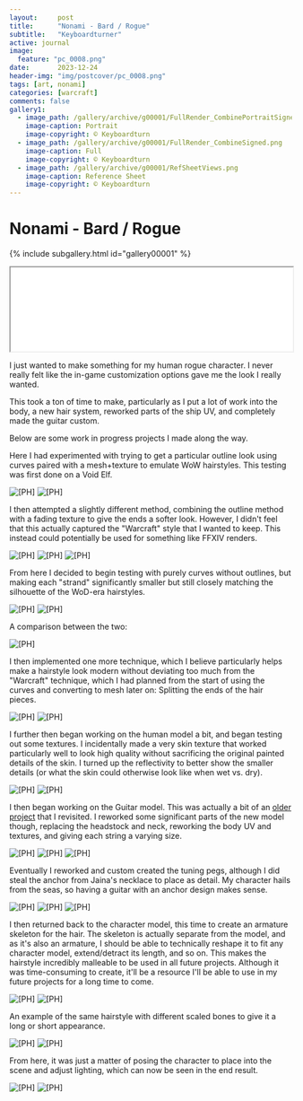 ```yaml
---
layout:     post
title:      "Nonami - Bard / Rogue"
subtitle:   "Keyboardturner"
active: journal
image:
  feature: "pc_0008.png"
date:       2023-12-24
header-img: "img/postcover/pc_0008.png"
tags: [art, nonami]
categories: [warcraft]
comments: false
gallery1: 
  - image_path: /gallery/archive/g00001/FullRender_CombinePortraitSigned.png
    image-caption: Portrait
    image-copyright: © Keyboardturn
  - image_path: /gallery/archive/g00001/FullRender_CombineSigned.png
    image-caption: Full
    image-copyright: © Keyboardturn
  - image_path: /gallery/archive/g00001/RefSheetViews.png
    image-caption: Reference Sheet
    image-copyright: © Keyboardturn
---
```


# Nonami - Bard / Rogue

<!-- Gallery __-->
      
{% include subgallery.html id="gallery00001" %}

<!-- test text here -->

<!-- end of GALLERY __ -->

<!-- gallery subpage test -->

<iframe src="/gallery/gallery00001/index.html" style="width: 100%;"></iframe>

<!-- end gallery subpage test -->

I just wanted to make something for my human rogue character. I never really felt like the in-game customization options gave me the look I really wanted.

This took a ton of time to make, particularly as I put a lot of work into the body, a new hair system, reworked parts of the ship UV, and completely made the guitar custom.

Below are some work in progress projects I made along the way.

Here I had experimented with trying to get a particular outline look using curves paired with a mesh+texture to emulate WoW hairstyles. This testing was first done on a Void Elf.

<img loading="lazy" src="/assets/images/nonami_bard/blenderpreview1.png" alt="[PH]"/>

<img loading="lazy" src="/assets/images/nonami_bard/blenderpreview2.png" alt="[PH]"/>

I then attempted a slightly different method, combining the outline method with a fading texture to give the ends a softer look. However, I didn't feel that this actually captured the "Warcraft" style that I wanted to keep. This instead could potentially be used for something like FFXIV renders.

<img loading="lazy" src="/assets/images/nonami_bard/blenderpreview3.png" alt="[PH]"/>

<img loading="lazy" src="/assets/images/nonami_bard/blenderpreview4.png" alt="[PH]"/>

<img loading="lazy" src="/assets/images/nonami_bard/blenderpreview5.png" alt="[PH]"/>

From here I decided to begin testing with purely curves without outlines, but making each "strand" significantly smaller but still closely matching the silhouette of the WoD-era hairstyles.

<img loading="lazy" src="/assets/images/nonami_bard/blenderpreview6.png" alt="[PH]"/>

<img loading="lazy" src="/assets/images/nonami_bard/blenderpreview7.png" alt="[PH]"/>

A comparison between the two:

<img loading="lazy" src="/assets/images/nonami_bard/blenderpreview8.png" alt="[PH]"/>

I then implemented one more technique, which I believe particularly helps make a hairstyle look modern without deviating too much from the "Warcraft" technique, which I had planned from the start of using the curves and converting to mesh later on: Splitting the ends of the hair pieces.

<img loading="lazy" src="/assets/images/nonami_bard/blenderpreview9.png" alt="[PH]"/>

<img loading="lazy" src="/assets/images/nonami_bard/blenderpreview10.png" alt="[PH]"/>

I further then began working on the human model a bit, and began testing out some textures. I incidentally made a very skin texture that worked particularly well to look high quality without sacrificing the original painted details of the skin. I turned up the reflectivity to better show the smaller details (or what the skin could otherwise look like when wet vs. dry).

<img loading="lazy" src="/assets/images/nonami_bard/blenderpreview11.png" alt="[PH]"/>

<img loading="lazy" src="/assets/images/nonami_bard/blenderpreview12.png" alt="[PH]"/>

I then began working on the Guitar model. This was actually a bit of an [older project](https://twitter.com/keyboardturn/status/1389332750730027017) that I revisited. I reworked some significant parts of the new model though, replacing the headstock and neck, reworking the body UV and textures, and giving each string a varying size.

<img loading="lazy" src="/assets/images/nonami_bard/blenderpreview13.png" alt="[PH]"/>

<img loading="lazy" src="/assets/images/nonami_bard/blenderpreview14.png" alt="[PH]"/>

<img loading="lazy" src="/assets/images/nonami_bard/blenderpreview15.png" alt="[PH]"/>

Eventually I reworked and custom created the tuning pegs, although I did steal the anchor from Jaina's necklace to place as detail. My character hails from the seas, so having a guitar with an anchor design makes sense.

<img loading="lazy" src="/assets/images/nonami_bard/blenderpreview16.png" alt="[PH]"/>

<img loading="lazy" src="/assets/images/nonami_bard/blenderpreview17.png" alt="[PH]"/>

<img loading="lazy" src="/assets/images/nonami_bard/blenderpreview18.png" alt="[PH]"/>

I then returned back to the character model, this time to create an armature skeleton for the hair. The skeleton is actually separate from the model, and as it's also an armature, I should be able to technically reshape it to fit any character model, extend/detract its length, and so on. This makes the hairstyle incredibly malleable to be used in all future projects. Although it was time-consuming to create, it'll be a resource I'll be able to use in my future projects for a long time to come.

<img loading="lazy" src="/assets/images/nonami_bard/blenderpreview19.png" alt="[PH]"/>

<img loading="lazy" src="/assets/images/nonami_bard/blenderpreview20.png" alt="[PH]"/>

An example of the same hairstyle with different scaled bones to give it a long or short appearance.

<img loading="lazy" src="/assets/images/nonami_bard/blenderpreview21.png" alt="[PH]"/>

<img loading="lazy" src="/assets/images/nonami_bard/blenderpreview22.png" alt="[PH]"/>

From here, it was just a matter of posing the character to place into the scene and adjust lighting, which can now be seen in the end result.

<img loading="lazy" src="/assets/images/nonami_bard/FullRender_CombineSigned.png" alt="[PH]"/>

<img loading="lazy" src="/assets/images/nonami_bard/FullRender_CombinePortraitSigned.png" alt="[PH]"/>